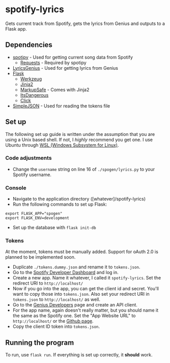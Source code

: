 # spotify-lyrics
Gets current track from Spotify, gets the lyrics from Genius and outputs to a Flask app.

## Dependencies
* [spotipy](https://github.com/plamere/spotipy) - Used for getting current song data from Spotify
  * [Requests](https://github.com/kennethreitz/requests) - Required by spotipy
* [LyricsGenius](https://github.com/johnwmillr/LyricsGenius) - Used for getting lyrics from Genius
* [Flask](http://flask.pocoo.org/docs/1.0/)
  * [Werkzeug](http://werkzeug.pocoo.org/)
  * [Jinja2](http://jinja.pocoo.org/)
  * [MarkupSafe](https://pypi.org/project/MarkupSafe/) - Comes with Jinja2
  * [ItsDangerous](https://pythonhosted.org/itsdangerous/)
  * [Click](http://click.pocoo.org/)
* [SimpleJSON](https://simplejson.readthedocs.io/) - Used for reading the tokens file

## Set up
The following set up guide is written under the assumption that you are using a Unix based shell. If not, I *highly* recommend you get one. I use Ubuntu through [WSL (Windows Subsystem for Linux)](https://docs.microsoft.com/en-us/windows/wsl/install-win10).
### Code adjustments
* Change the `username` string on line 16 of `./spogen/lyrics.py` to your Spotify username.

### Console
* Navigate to the application directory ([whatever]/spotify-lyrics)
* Run the following commands to set up Flask:
```
export FLASK_APP="spogen"
export FLASK_ENV=development
```
* Set up the database with `flask init-db`

### Tokens
At the moment, tokens must be manually added. Support for oAuth 2.0 is planned to be implemented soon.
* Duplicate `./tokens.dummy.json` and rename it to `tokens.json`.
* Go to the [Spotify Developer Dashboard](https://developer.spotify.com/dashboard/) and log in.
* Create a new app. Name it whatever, I called it `spotify-lyrics`. Set the redirect URI to `http://localhost/`
* Now if you go into the app, you can get the client id and secret. You'll want to copy those into `tokens.json`. Also set your redirect URI in `tokens.json` to `http://localhost/` as well.
* Go to the [Genius Developers](https://genius.com/developers) page and create an API client.
* For the app name, again doesn't really matter, but you should name it the same as the Spotify one. Set the "App Website URL" to `http://localhost/` or the [Github page](https://github.com/danielhp02/spotify-lyrics/).
* Copy the client ID token into `tokens.json`.

## Running the program
To run, use `flask run`. If everything is set up correctly, it **should** work.
